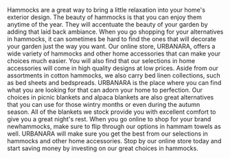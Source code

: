 Hammocks are a great way to bring a little relaxation into your home's exterior design. The beauty of hammocks is that you can enjoy them anytime of the year. They will accentuate the beauty of your garden by adding that laid back ambiance. When you go shopping for your alternatives in hammocks, it can sometimes be hard to find the ones that will decorate your garden just the way you want. Our online store, URBANARA, offers a wide variety of hammocks and other home accessories that can make your choices much easier. You will also find that our selections in home accessories will come in high quality designs at low prices. Aside from our assortments in cotton hammocks, we also carry bed linen collections, such as bed sheets and bedspreads. URBANARA is the place where you can find what you are looking for that can adorn your home to perfection. Our choices in picnic blankets and alpaca blankets are also great alternatives that you can use for those wintry months or even during the autumn season. All of the blankets we stock provide you with excellent comfort to give you a great night's rest. When you go online to shop for your brand newhammocks, make sure to flip through our options in hammam towels as well. URBANARA will make sure you get the best from our selections in hammocks and other home accessories. Stop by our online store today and start saving money by investing on our great choices in hammocks.
